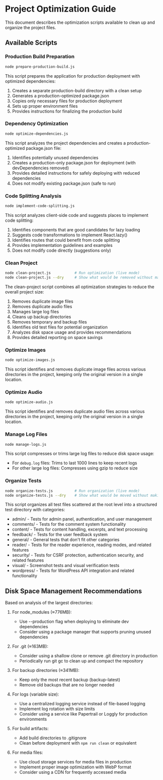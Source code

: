 # Project Optimization Guide

This document describes the optimization scripts available to clean up and organize the project files.

## Available Scripts

### Production Build Preparation

```bash
node prepare-production-build.js
```

This script prepares the application for production deployment with optimized dependencies:
1. Creates a separate production-build directory with a clean setup
2. Generates a production-optimized package.json
3. Copies only necessary files for production deployment
4. Sets up proper environment files
5. Provides instructions for finalizing the production build

### Dependency Optimization 

```bash
node optimize-dependencies.js
```

This script analyzes the project dependencies and creates a production-optimized package.json file:
1. Identifies potentially unused dependencies
2. Creates a production-only package.json for deployment (with devDependencies removed)
3. Provides detailed instructions for safely deploying with reduced dependencies
4. Does not modify existing package.json (safe to run)

### Code Splitting Analysis

```bash
node implement-code-splitting.js
```

This script analyzes client-side code and suggests places to implement code splitting:
1. Identifies components that are good candidates for lazy loading
2. Suggests code transformations to implement React.lazy()
3. Identifies routes that could benefit from code splitting
4. Provides implementation guidelines and examples
5. Does not modify code directly (suggestions only)

### Clean Project

```bash
node clean-project.js           # Run optimization (live mode)
node clean-project.js --dry     # Show what would be removed without making changes (dry run)
```

The clean-project script combines all optimization strategies to reduce the overall project size:
1. Removes duplicate image files
2. Removes duplicate audio files
3. Manages large log files
4. Cleans up backup directories
5. Removes temporary and backup files
6. Identifies old test files for potential organization
7. Analyzes disk space usage and provides recommendations
8. Provides detailed reporting on space savings

### Optimize Images

```bash
node optimize-images.js
```

This script identifies and removes duplicate image files across various directories in the project, keeping only the original version in a single location.

### Optimize Audio

```bash
node optimize-audio.js
```

This script identifies and removes duplicate audio files across various directories in the project, keeping only the original version in a single location.

### Manage Log Files

```bash
node manage-logs.js
```

This script compresses or trims large log files to reduce disk space usage:
- For `debug.log` files: Trims to last 1000 lines to keep recent logs
- For other large log files: Compresses using gzip to reduce size

### Organize Tests

```bash
node organize-tests.js          # Run organization (live mode)
node organize-tests.js --dry    # Show what would be moved without making changes (dry run)
```

This script organizes all test files scattered at the root level into a structured test directory with categories:
- admin/ - Tests for admin panel, authentication, and user management
- comments/ - Tests for the comment system functionality
- content/ - Tests for content handling, excerpts, and text processing
- feedback/ - Tests for the user feedback system
- general/ - General tests that don't fit other categories
- reader/ - Tests for the reader experience, reading modes, and related features
- security/ - Tests for CSRF protection, authentication security, and related features
- visual/ - Screenshot tests and visual verification tests
- wordpress/ - Tests for WordPress API integration and related functionality

## Disk Space Management Recommendations

Based on analysis of the largest directories:

1. For node_modules (≈776MB):
   - Use --production flag when deploying to eliminate dev dependencies
   - Consider using a package manager that supports pruning unused dependencies

2. For .git (≈163MB):
   - Consider using a shallow clone or remove .git directory in production
   - Periodically run git gc to clean up and compact the repository

3. For backup directories (≈341MB):
   - Keep only the most recent backup (backup-latest)
   - Remove old backups that are no longer needed

4. For logs (variable size):
   - Use a centralized logging service instead of file-based logging
   - Implement log rotation with size limits
   - Consider using a service like Papertrail or Loggly for production environments

5. For build artifacts:
   - Add build directories to .gitignore
   - Clean before deployment with `npm run clean` or equivalent

6. For media files:
   - Use cloud storage services for media files in production
   - Implement proper image optimization with WebP format
   - Consider using a CDN for frequently accessed media
